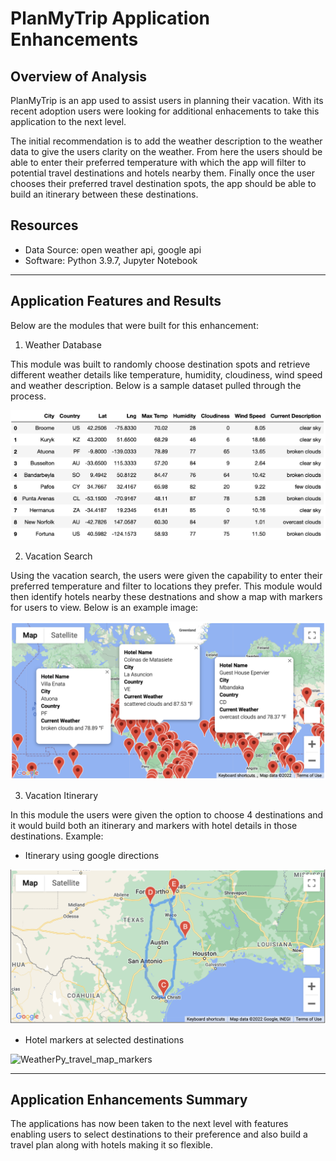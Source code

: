 # PlanMyTrip Application Enhancements

## Overview of Analysis

PlanMyTrip is an app used to assist users in planning their vacation. With its recent adoption users were looking for additional enhacements to take this application to the next level.

The initial recommendation is to add the weather description to the weather data to give the users clarity on the weather. From here the users should be able to enter their preferred temperature with which the app will filter to potential travel destinations and hotels nearby them. Finally once the user chooses their preferred travel destination spots, the app should be able to build an itinerary between these destinations.

## Resources
- Data Source: open weather api, google api
- Software: Python 3.9.7, Jupyter Notebook

---

## Application Features and Results

Below are the modules that were built for this enhancement:

1. Weather Database

This module was built to randomly choose destination spots and retrieve different weather details like temperature, humidity, cloudiness, wind speed and weather description. Below is a sample dataset pulled through the process.

![SampleWeatherDetails](Weather_Database/SampleWeatherDetails.png)

2. Vacation Search

Using the vacation search, the users were given the capability to enter their preferred temperature and filter to locations they prefer. This module would then identify hotels nearby these destnations and show a map with markers for users to view. Below is an example image:

![WeatherPy_vacation_map](Vacation_Search/WeatherPy_vacation_map.png)

3. Vacation Itinerary

In this module the users were given the option to choose 4 destinations and it would build both an itinerary and markers with hotel details in those destinations. Example:

- Itinerary using google directions

![WeatherPy_travel_map](Vacation_Itinerary/WeatherPy_travel_map.png)

- Hotel markers at selected destinations

![WeatherPy_travel_map_markers](Vacation_Itinerary/WeatherPy_travel_map_markers.png)

---

## Application Enhancements Summary

The applications has now been taken to the next level with features enabling users to select destinations to their preference and also build a travel plan along with hotels making it so flexible.